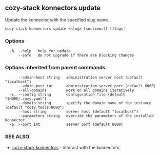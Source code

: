 ## cozy-stack konnectors update

Update the konnector with the specified slug name.

```
cozy-stack konnectors update <slug> [sourceurl] [flags]
```

### Options

```
  -h, --help   help for update
      --safe   do not upgrade if there are blocking changes
```

### Options inherited from parent commands

```
      --admin-host string   administration server host (default "localhost")
      --admin-port int      administration server port (default 6060)
      --all-domains         work on all domains iteratively
  -c, --config string       configuration file (default "$HOME/.cozy.yaml")
      --domain string       specify the domain name of the instance (default "cozy.tools:8080")
      --host string         server host (default "localhost")
      --parameters string   override the parameters of the installed konnector
  -p, --port int            server port (default 8080)
```

### SEE ALSO

* [cozy-stack konnectors](cozy-stack_konnectors.md)	 - Interact with the konnectors


